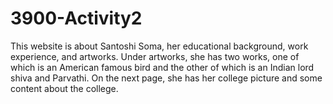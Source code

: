 # 3900-Activity2
This website is about Santoshi Soma, her educational background, work experience, and artworks. Under artworks, she has two works, one of which is an 
American famous bird and the other of which is an Indian lord shiva and Parvathi. On the next page, she has her college picture and some content about 
the college.

